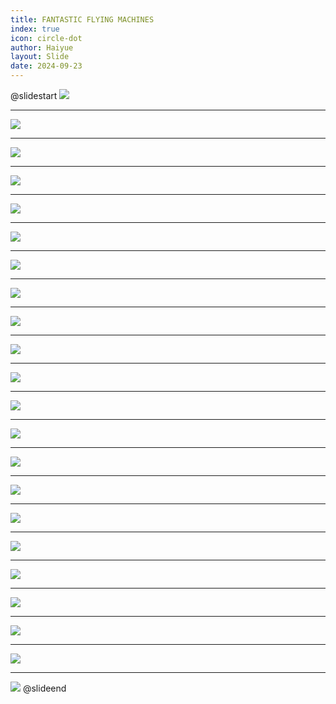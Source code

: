 ```yaml
---
title: FANTASTIC FLYING MACHINES
index: true
icon: circle-dot
author: Haiyue
layout: Slide
date: 2024-09-23
---
```

 
@slidestart
![](/reading/english/Level-P/FANTASTIC%20FLYING%20MACHINES/001.webp)

---

![](/reading/english/Level-P/FANTASTIC%20FLYING%20MACHINES/002.webp)

---

![](/reading/english/Level-P/FANTASTIC%20FLYING%20MACHINES/003.webp)

---

![](/reading/english/Level-P/FANTASTIC%20FLYING%20MACHINES/004.webp)

---

![](/reading/english/Level-P/FANTASTIC%20FLYING%20MACHINES/005.webp)

---

![](/reading/english/Level-P/FANTASTIC%20FLYING%20MACHINES/006.webp)

---

![](/reading/english/Level-P/FANTASTIC%20FLYING%20MACHINES/007.webp)

---

![](/reading/english/Level-P/FANTASTIC%20FLYING%20MACHINES/008.webp)

---

![](/reading/english/Level-P/FANTASTIC%20FLYING%20MACHINES/009.webp)

---

![](/reading/english/Level-P/FANTASTIC%20FLYING%20MACHINES/010.webp)

---

![](/reading/english/Level-P/FANTASTIC%20FLYING%20MACHINES/011.webp)

---

![](/reading/english/Level-P/FANTASTIC%20FLYING%20MACHINES/012.webp)

---

![](/reading/english/Level-P/FANTASTIC%20FLYING%20MACHINES/013.webp)

---

![](/reading/english/Level-P/FANTASTIC%20FLYING%20MACHINES/014.webp)

---

![](/reading/english/Level-P/FANTASTIC%20FLYING%20MACHINES/015.webp)

---

![](/reading/english/Level-P/FANTASTIC%20FLYING%20MACHINES/016.webp)

---

![](/reading/english/Level-P/FANTASTIC%20FLYING%20MACHINES/017.webp)

---

![](/reading/english/Level-P/FANTASTIC%20FLYING%20MACHINES/018.webp)

---

![](/reading/english/Level-P/FANTASTIC%20FLYING%20MACHINES/019.webp)

---

![](/reading/english/Level-P/FANTASTIC%20FLYING%20MACHINES/020.webp)

---

![](/reading/english/Level-P/FANTASTIC%20FLYING%20MACHINES/021.webp)

---

![](/reading/english/Level-P/FANTASTIC%20FLYING%20MACHINES/022.webp)
@slideend